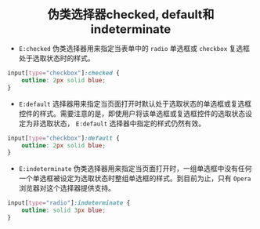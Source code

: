 <center><font size="5"><b>伪类选择器checked, default和indeterminate</b></font></center>

+ `E:checked` 伪类选择器用来指定当表单中的 `radio` 单选框或 `checkbox` 复选框处于选取状态时的样式。

```css
input[type="checkbox"]:checked {
    outline: 2px solid blue;
}
```

+ `E:default` 选择器用来指定当页面打开时默认处于选取状态的单选框或复选框控件的样式。需要注意的是，即使用户将该单选框或复选框控件的选取状态设定为非选取状态， `E:default` 选择器中指定的样式仍然有效。

```css
input[type="checkbox"]:default {
    outline: 2px solid blue;
}
```

+ `E:indeterminate` 伪类选择器用来指定当页面打开时，一组单选框中没有任何一个单选框被设定为选取状态时整组单选框的样式。到目前为止，只有 `Opera`  浏览器对这个选择器提供支持。

```css
input[type="radio"]:indeterminate {
    outline: solid 3px blue;
}
```


